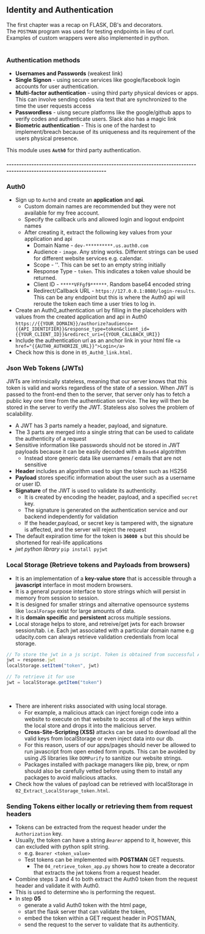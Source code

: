 ## Identity and Authentication

The first chapter was a recap on FLASK, DB's and decorators. <br>
The `POSTMAN` program was used for testing endpoints in lieu of curl. <br> 
Examples of custom wrappers were also implemented in python. <br><br>

### Authentication methods
- **Usernames and Passwords** (weakest link)
- **Single Signon** - using secure services like google/facebook login accounts for user authentication.
- **Multi-factor authentication** - using third party physical devices or apps. This can involve sending codes via text that are synchronized to the time the user requests access
- **Passwordless** - uisng secure platforms like the google/github apps to verify codes and authenticate users. Slack also has a magic link
- **Biometric authentication** - This is one of the hardest to implement/breach because of its uniqueness and its requirement of the users physical presence. 

This module uses **`Auth0`** for third party authentication. <br>


#### --------------------------------------------------------------------------------------------------------------------

### Auth0
- Sign up to `Auth0` and create an **application** and **api**. 
    - Custom domain names are recommended but they were not available for my free account.
    - Specify the callback urls and allowed login and logout endpoint names
    - After creating it, extract the following key values from your application and api
        - Domain Name - `dev-**********.us.auth0.com`
        - Audience - `image`.              Any string works. Different strings can be used for different website services e.g. calendar.
        - Scope - ''.                      This can be set to an empty string initially
        - Response Type - `token`.         This indicates a token value should be returned.
        - Client ID - `*****VFFgf9******`. Random base64 encoded string
        - Redirect/Callback URL - `https://127.0.0.1:8080/login-results`. This can be any endpoint but this is where the Auth0 api will reroute the token each time a user tries to log in.
- Create an Auth0_authentication url by filling in the placeholders with values from the created application and api in Auth0 `https://{{YOUR_DOMAIN}}/authorize?audience={{API_IDENTIFIER}}&response_type=token&client_id={{YOUR_CLIENT_ID}}&redirect_uri={{YOUR_CALLBACK_URI}}`
- Include the authentication url as an anchor link in your html file `<a href="{{AUTH0_AUTHORIZE_URL}}">Login</a>`
- Check how this is done in `05_Auth0_link.html`.

### Json Web Tokens (JWTs)
JWTs are intrinsically stateless, meaning that our server knows that this token is valid and works regardless of the state of a session. When JWT is passed to the front-end then to the server, that server only has to fetch a public key one time from the authentication service. The key will then be stored in the server to verify the JWT. Stateless also solves the problem of scalability.
- A JWT has 3 parts namely a header, payload, and signature.
- The 3 parts are merged into a single string that can be used to calidate the authenticity of a request
- Sensitive information like passwords should not be stored in JWT payloads because it can be easily decoded with a `Base64` algotrithm
    - Instead store generic data like usernames / emails that are not sensitive
- **Header** includes an algorithm used to sign the token such as HS256
- **Payload** stores specific information about the user such as a username or user ID.
- **Signature** of the JWT is used to validate its authenticity. 
    - It is created by encoding the header, payload, and a specified `secret` key. 
    - The signature is generated on the authentication service and our backend independently for validation
    - If the header,payload, or secret key is tampered with, the signature is affected, and the server will reject the request
- The default expiration time for the token is **`36000 s`** but this should be shortened for real-life applications
- *jwt python library* `pip install pyjwt`


### Local Storage (Retrieve tokens and Payloads from browsers)
- It is an implementation of a **key-value store** that is accessible through a **javascript** interface in most modern browsers.
- It is a general purpose interface to store strings which will persist in memory from session to session. 
- It is designed for smaller strings and alternative opensource systems like `localForage` exist for large amounts of data. 
- It is **domain specific** and **persistent** across multiple sessions.
- Local storage helps to store, and retreive/get jwts for each browser session/tab. i.e. Each jwt associated with a particular domain name e.g udacity.com can always retrieve validation credentials from local storage.
```js
// To store the jwt in a js script. Token is obtained from successful Auth0 request
jwt = response.jwt
localStorage.setItem("token", jwt)

// To retrieve it for use
jwt = localStorage.getItem("token")
``` 
<br>

- There are inherent risks associated with using local storage. 
    - For example, a malicious attack can inject foreign code into a website to execute on that website to access all of the keys within the local store and drops it into the malicious server.
    - **Cross-Site-Scripting (XSS)** attacks can be used to download all the valid keys from localStorage or even inject data into our db. 
    - For this reason, users of our apps/pages should never be allowed to run javascript from open ended form inputs. This can be avoided by using JS libraries like `DOMPurify` to sanitize our website strings. <br>
    - Packages installed with package managers like pip, brew, or npm should also be carefully vetted before using them to install any packages to avoid malicious attacks.
- Check how the values of payload can be retrieved with localStorage in `02_Extract_LocalStorage_token.html`.


### Sending Tokens either locally or retrieving them from request headers
- Tokens can be extracted from the request header under the `Authorization` key. 
- Usually, the token can have a string *`Bearer`* append to it, however, this can excluded with python split string.
    - e.g. `Bearer <token_value>`
    - Test tokens can be implemented with **POSTMAN** GET requests. 
        - The `04_retrieve_token_app.py` shows how to create a decorator that extracts the jwt tokens from a request header.
- Combine steps 3 and 4 to both extract the Auth0 token from the request header and validate it with Auth0. 
- This is used to determine `Who` is performing the request.
- In step **05** 
    - generate a valid Auth0 token with the html page, 
    - start the flask server that can validate the token, 
    - embed the token within a GET request header in POSTMAN, 
    - send the request to the server to validate that its authenticity.